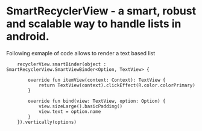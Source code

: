 # SmartRecyclerView - a smart, robust and scalable way to handle lists in android.


Following exmaple of code allows to render a text based list


        recyclerView.smartBinder(object : SmartRecyclerView.SmartViewBinder<Option, TextView> {

            override fun itemView(context: Context): TextView {
                return TextView(context).clickEffect(R.color.colorPrimary)
            }

            override fun bind(view: TextView, option: Option) {
                view.sizeLarge().basicPadding()
                view.text = option.name
            }
        }).vertically(options)
        
        
    
